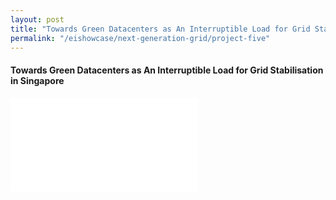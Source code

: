 ```yaml
---
layout: post
title: "Towards Green Datacenters as An Interruptible Load for Grid Stabilisation in Singapore"
permalink: "/eishowcase/next-generation-grid/project-five"
---
```

#### Towards Green Datacenters as An Interruptible Load for Grid Stabilisation in Singapore

<div class="showcase-embed-container">
	<embed type="application/pdf" src="/files/showcase/next_generation_grid_09.pdf#view=FitH">
</div>
